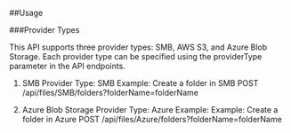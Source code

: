 ##Usage

###Provider Types

This API supports three provider types: SMB, AWS S3, and Azure Blob Storage. Each provider type can be specified using the providerType parameter in the API endpoints.

1. SMB
   Provider Type: SMB
   Example: Create a folder in SMB
   POST /api/files/SMB/folders?folderName=folderName

2. Azure Blob Storage
   Provider Type: Azure
   Example: Example: Create a folder in Azure
   POST /api/files/Azure/folders?folderName=folderName

